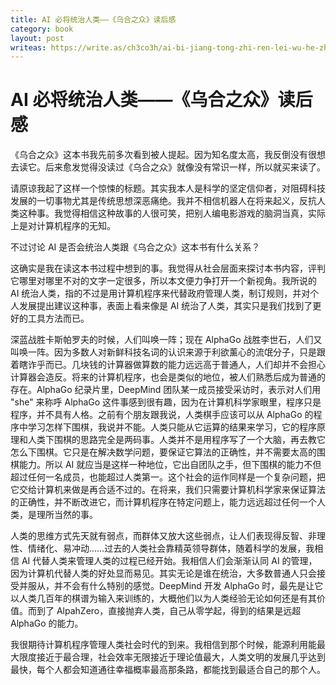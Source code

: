 ```yaml
---
title: AI 必将统治人类——《乌合之众》读后感
category: book
layout: post
writeas: https://write.as/ch3co3h/ai-bi-jiang-tong-zhi-ren-lei-wu-he-zhi-zhong-du-hou-gan
---
```


# AI 必将统治人类——《乌合之众》读后感

《乌合之众》这本书我先前多次看到被人提起。因为知名度太高，我反倒没有很想去读它。后来愈发觉得没读过《乌合之众》就像没有常识一样，所以就买来读了。

请原谅我起了这样一个惊悚的标题。其实我本人是科学的坚定信仰者，对阻碍科技发展的一切事物尤其是传统思想深恶痛绝。我并不相信机器人在将来起义，反抗人类这种事。我觉得相信这种故事的人很可笑，把别人编电影游戏的脑洞当真，实际上是对计算机程序的无知。

不过讨论 AI 是否会统治人类跟《乌合之众》这本书有什么关系？

这确实是我在读这本书过程中想到的事。我觉得从社会层面来探讨本书内容，评判它哪里对哪里不对的文字一定很多，所以本文便力争打开一个新视角。我所说的 AI 统治人类，指的不过是用计算机程序来代替政府管理人类，制订规则，并对个人发展提出建议这种事，表面上看来像是 AI 统治了人类，其实只是我们找到了更好的工具方法而已。

深蓝战胜卡斯帕罗夫的时候，人们叫唤一阵；现在 AlphaGo 战胜李世石，人们又叫唤一阵。因为多数人对新鲜科技名词的认识来源于利欲薰心的流氓分子，只是跟着瞎诈乎而已。几块钱的计算器做算数的能力远远高于普通人，人们却并不会担心计算器会造反。将来的计算机程序，也会是类似的地位，被人们熟悉后成为普通的存在。AlphaGo 纪录片里，DeepMind 团队某一成员接受采访时，表示对人们用 "she" 来称呼 AlphaGo 这件事感到很有趣，因为在计算机科学家眼里，程序只是程序，并不具有人格。之前有个朋友跟我说，人类棋手应该可以从 AlphaGo 的程序中学习怎样下围棋，我说并不能。人类只能从它运算的结果来学习，它的程序原理和人类下围棋的思路完全是两码事。人类并不是用程序写了一个大脑，再去教它怎么下围棋。它只是在解决数学问题，要保证它算法的正确性，并不需要太高的围棋能力。所以 AI 就应当是这样一种地位，它出自团队之手，但下围棋的能力不但超过任何一名成员，也能超过人类第一。这个社会的运作同样是一个复杂问题，把它交给计算机来做是再合适不过的。在将来，我们只需要计算机科学家来保证算法的正确性，并不断改进它，而计算机程序在特定问题上，能力远远超过任何一个人类，是理所当然的事。

人类的思维方式先天就有弱点，而群体又放大这些弱点，让人们表现得反智、非理性、情绪化、易冲动……过去的人类社会靠精英领导群体，随着科学的发展，我相信 AI 代替人类来管理人类的过程已经开始。我相信人们会渐渐认同 AI 的管理，因为计算机代替人类的好处显而易见。其实无论是谁在统治，大多数普通人只会接受并服从，并不会有什么特别的感觉。DeepMind 开发 AlphaGo 时，最先是让它以人类几百年的棋谱为输入来训练的，大概他们以为人类经验无论如何还是有其价值。而到了 AlpahZero，直接抛弃人类，自己从零学起，得到的结果是远超 AlphaGo 的能力。

我很期待计算机程序管理人类社会时代的到来。我相信到那个时候，能源利用能最大限度接近于最合理，社会效率无限接近于理论值最大，人类文明的发展几乎达到最快，每个人都会知道通往幸福概率最高那条路，都能找到最适合自己的那个人。
